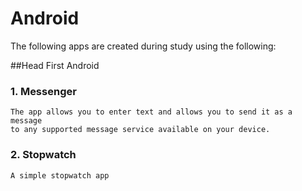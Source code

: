 # Android

The following apps are created during study using the following:

##Head First Android

### 1. Messenger
    The app allows you to enter text and allows you to send it as a message 
    to any supported message service available on your device. 

### 2. Stopwatch
    A simple stopwatch app
